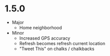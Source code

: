 # 1.5.0

* Major
    * Home neighborhood
* Minor
    * Increased GPS accuracy
    * Refresh becomes refresh current location
    * "Tweet This" on chalks / chalkbacks

